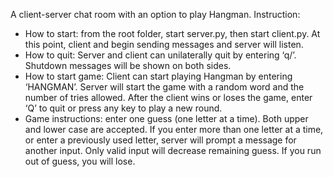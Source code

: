 A client-server chat room with an option to play Hangman.
Instruction:
- How to start: from the root folder, start server.py, then start client.py. At this point, client and
begin sending messages and server will listen.
- How to quit: Server and client can unilaterally quit by entering ‘q/’. Shutdown messages will be
shown on both sides.
- How to start game: Client can start playing Hangman by entering ‘HANGMAN’. Server will start
the game with a random word and the number of tries allowed. After the client wins or loses the
game, enter ‘Q’ to quit or press any key to play a new round.
- Game instructions: enter one guess (one letter at a time). Both upper and lower case are
accepted. If you enter more than one letter at a time, or enter a previously used letter, server
will prompt a message for another input. Only valid input will decrease remaining guess. If you
run out of guess, you will lose.
